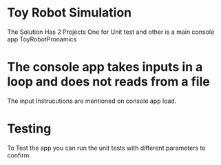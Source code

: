 # Toy Robot Simulation

The Solution Has 2 Projects One for Unit test and other is a main console app ToyRobotPronamics

# The console app takes inputs in a loop and does not reads from a file
The input Instrucutions are mentioned on console app load.

# Testing
To Test the app you can run the unit tests with different parameters to confirm.
